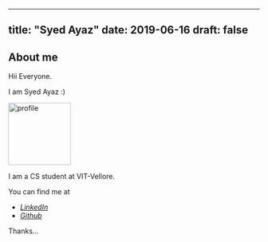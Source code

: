 
---
title: "Syed Ayaz"
date: 2019-06-16
draft: false
---

## About me
Hii Everyone.

I am Syed Ayaz :)

<img src="https://avatars1.githubusercontent.com/u/51998832?s=400&u=7d4183c006fdbe2c9f37107450ef0625558946fb&v=4" alt="profile" width="125"/>

I am a CS student at VIT-Vellore.

You can find me at

 - [*LinkedIn*](https://www.linkedin.com/in/syedayazsa/)
 - [*Github*](https://github.com/syedayazsa)

Thanks...
